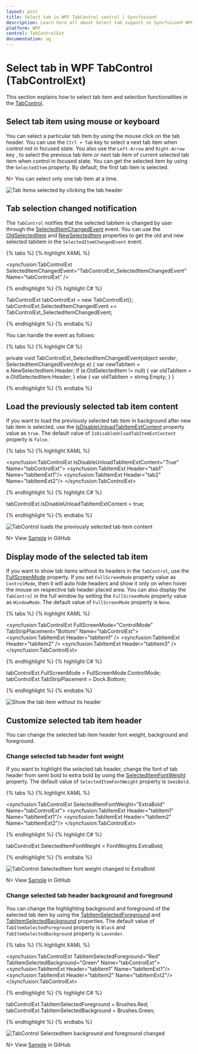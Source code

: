 ```yaml
---
layout: post
title: Select tab in WPF TabControl control | Syncfusion®
description: Learn here all about Select tab support in Syncfusion® WPF TabControl (TabControlExt) control and more.
platform: WPF
control: TabControlExt
documentation: ug
---
```


# Select tab in WPF TabControl (TabControlExt)

This section explains how to select tab item and selection functionalities in the [TabControl](https://help.syncfusion.com/cr/wpf/Syncfusion.Windows.Tools.Controls.TabControlExt.html).

## Select tab item using mouse or keyboard

You can select a particular tab item by using the mouse click on the tab header. You can use the `Ctrl + Tab` key to select a next tab item when control not in focused state. You also use the `Left-Arrow` and `Right-Arrow` key , to select the previous tab item or next tab item of current selected tab item when control in focused state. You can get the selected item by using the `SelectedItem` property. By default, the first tab item is selected.

N> You can select only one tab item at a time.

![Tab items selected by clicking the tab header](Tab-Item-Header_images/SelectItem.gif)

## Tab selection changed notification

The `TabControl` notifies that the selected tabitem is changed by user through the [SelectedItemChangedEvent](https://help.syncfusion.com/cr/wpf/Syncfusion.Windows.Tools.Controls.TabControlExt.html) event. You can use the [OldSelectedItem](https://help.syncfusion.com/cr/wpf/Syncfusion.Windows.Tools.Controls.SelectedItemChangedEventArgs.html#Syncfusion_Windows_Tools_Controls_SelectedItemChangedEventArgs_OldSelectedItem) and [NewSelectedItem](https://help.syncfusion.com/cr/wpf/Syncfusion.Windows.Tools.Controls.SelectedItemChangedEventArgs.html#Syncfusion_Windows_Tools_Controls_SelectedItemChangedEventArgs_NewSelectedItem) properties to get the old and new selected tabitem in the `SelectedItemChangedEvent` event.

{% tabs %}
{% highlight XAML %}

<syncfusion:TabControlExt SelectedItemChangedEvent="TabControlExt_SelectedItemChangedEvent"
                          Name="tabControlExt" />

{% endhighlight %}
{% highlight C# %}

TabControlExt tabControlExt = new TabControlExt();
tabControlExt.SelectedItemChangedEvent += TabControlExt_SelectedItemChangedEvent;

{% endhighlight %}
{% endtabs %}

You can handle the event as follows:

{% tabs %}
{% highlight C# %}

private void TabControlExt_SelectedItemChangedEvent(object sender, SelectedItemChangedEventArgs e) {
    var newTabItem = e.NewSelectedItem.Header;
    if (e.OldSelectedItem != null) {
        var oldTabItem = e.OldSelectedItem.Header;
    }
    else {
        var oldTabItem = string.Empty;
    }
}

{% endhighlight %}
{% endtabs %}

## Load the previously selected tab item content

If you want to load the previously selected tab item in background after new tab item is selected, use the [IsDisableUnloadTabItemExtContent](https://help.syncfusion.com/cr/wpf/Syncfusion.Windows.Tools.Controls.TabControlExt.html#Syncfusion_Windows_Tools_Controls_TabControlExt_IsDisableUnloadTabItemExtContent) property value as `true`. The default value of `IsDisableUnloadTabItemExtContent` property is `false`.

{% tabs %}
{% highlight XAML %}

<syncfusion:TabControlExt IsDisableUnloadTabItemExtContent="True"
                          Name="tabControlExt">
    <syncfusion:TabItemExt Header="tab1" Name="tabItemExt1"/>
    <syncfusion:TabItemExt Header="tab2" Name="tabItemExt2"/>
</syncfusion:TabControlExt>

{% endhighlight %}
{% highlight C# %}

tabControlExt.IsDisableUnloadTabItemExtContent = true;

{% endhighlight %}
{% endtabs %}

![TabControl loads the previously selected tab item content](Tab-Item-Header_images/Loadall.png)

N> View [Sample](https://github.com/SyncfusionExamples/syncfusion-wpf-tabcontrolext-examples/tree/master/Samples/SelectedItem) in GitHub

## Display mode of the selected tab item

If you want to show tab items without its headers in the `TabControl`, use the [FullScreenMode](https://help.syncfusion.com/cr/wpf/Syncfusion.Windows.Tools.Controls.TabControlExt.html#Syncfusion_Windows_Tools_Controls_TabControlExt_FullScreenMode) property. If you set `FullScreenMode` property value as `ControlMode`, then it will auto hide headers and show it only on when hover the mouse on respective tab header placed area. You can also display the `TabControl` in the full window by setting the `FullScreenMode` property value as `WindowMode`. The default value of `FullScreenMode` property is `None`.

{% tabs %}
{% highlight XAML %}

<syncfusion:TabControlExt FullScreenMode="ControlMode"
                          TabStripPlacement="Bottom"
                          Name="tabControlExt">
    <syncfusion:TabItemExt Header="tabItem1" />
    <syncfusion:TabItemExt Header="tabItem2" />
    <syncfusion:TabItemExt Header="tabItem3" />
</syncfusion:TabControlExt>

{% endhighlight %}
{% highlight C# %}

tabControlExt.FullScreenMode = FullScreenMode.ControlMode;
tabControlExt.TabStripPlacement = Dock.Bottom;

{% endhighlight %}
{% endtabs %}

![Show the tab item without its header](Getting-Started_images/FullScreenMode.gif)

## Customize selected tab item header

You can change the selected tab item header font weight, background and foreground.

### Change selected tab header font weight

If you want to highlight the selected tab header, change the font of tab header from semi bold to extra bold by using the [SelectedItemFontWeight](https://help.syncfusion.com/cr/wpf/Syncfusion.Windows.Tools.Controls.TabControlExt.html#Syncfusion_Windows_Tools_Controls_TabControlExt_SelectedItemFontWeight) property. The default value of `SelectedItemFontWeight` property is `SemiBold`.

{% tabs %}
{% highlight XAML %}

<syncfusion:TabControlExt SelectedItemFontWeight="ExtraBold"
                          Name="tabControlExt">
    <syncfusion:TabItemExt Header="tabItem1" Name="tabItemExt1"/>
    <syncfusion:TabItemExt Header="tabItem2" Name="tabItemExt2"/>
</syncfusion:TabControlExt>

{% endhighlight %}
{% highlight C# %}

tabControlExt.SelectedItemFontWeight = FontWeights.ExtraBold;

{% endhighlight %}
{% endtabs %}

![TabControl SelectedItem font weight changed to ExtraBold](Tab-Item-Header_images/SelectedItemFontWeight.png)

N> View [Sample](https://github.com/SyncfusionExamples/syncfusion-wpf-tabcontrolext-examples/tree/master/Samples/SelectedItem) in GitHub

### Change selected tab header background and foreground 

You can change the highlighting background and foreground of the selected tab item by using the [TabItemSelectedForeground](https://help.syncfusion.com/cr/wpf/Syncfusion.Windows.Tools.Controls.TabControlExt.html#Syncfusion_Windows_Tools_Controls_TabControlExt_TabItemSelectedForeground) and [TabItemSelectedBackground](https://help.syncfusion.com/cr/wpf/Syncfusion.Windows.Tools.Controls.TabControlExt.html) properties. The default value of `TabItemSelectedForeground` property is `Black`  and `TabItemSelectedBackground` property is `Lavender`.

{% tabs %}
{% highlight XAML %}

<syncfusion:TabControlExt TabItemSelectedForeground="Red" 
                          TabItemSelectedBackground="Green"
                          Name="tabControlExt">
    <syncfusion:TabItemExt Header="tabItem1" Name="tabItemExt1"/>
    <syncfusion:TabItemExt Header="tabItem2" Name="tabItemExt2"/>
</syncfusion:TabControlExt>

{% endhighlight %}
{% highlight C# %}

tabControlExt.TabItemSelectedForeground = Brushes.Red;
tabControlExt.TabItemSelectedBackground = Brushes.Green;

{% endhighlight %}
{% endtabs %}

![TabControl SelectedItem background and foreground changed](Tab-Item-Header_images/SelectedItemBackground.png)

N> View [Sample](https://github.com/SyncfusionExamples/syncfusion-wpf-tabcontrolext-examples/tree/master/Samples/SelectedItem) in GitHub
